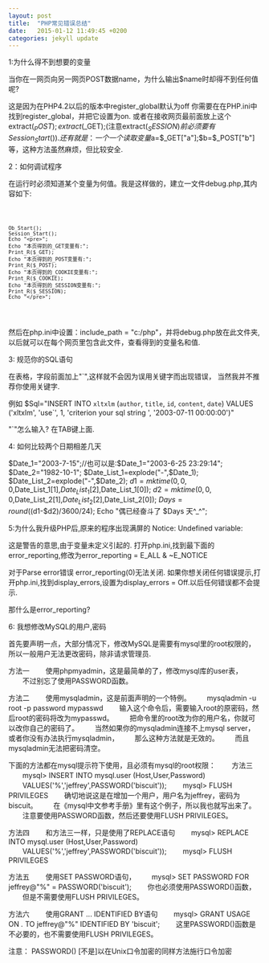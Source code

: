 ```yaml
---
layout: post
title:  "PHP常见错误总结"
date:   2015-01-12 11:49:45 +0200
categories: jekyll update
---
```


1:为什么得不到想要的变量

当你在一网页向另一网页POST数据name，为什么输出$name时却得不到任何值呢?

这是因为在PHP4.2以后的版本中register_global默认为off
你需要在在PHP.ini中找到register_global，并把它设置为on.
或者在接收网页最前面放上这个extract($_POST);extract($_GET);(注意extract($_SESSION)前必须要有Session_Start()).
还有就是：一个一个读取变量$a=$_GET["a"];$b=$_POST["b"]等，这种方法虽然麻烦，但比较安全.

2：如何调试程序

在运行时必须知道某个变量为何值。我是这样做的，建立一文件debug.php,其内容如下:


<code lang="php" line=1>

    Ob_Start();
    Session_Start();
    Echo "<pre>";
    Echo "本页得到的_GET变量有:";
    Print_R($_GET);
    Echo "本页得到的_POST变量有:";
    Print_R($_POST);
    Echo "本页得到的_COOKIE变量有:";
    Print_R($_COOKIE);
    Echo "本页得到的_SESSION变量有:";
    Print_R($_SESSION);
    Echo "</pre>";


   </code>

然后在php.ini中设置：include_path = "c:/php"，并将debug.php放在此文件夹,
以后就可以在每个网页里包含此文件，查看得到的变量名和值.

3:  规范你的SQL语句


在表格，字段前面加上"`",这样就不会因为误用关键字而出现错误，
当然我并不推荐你使用关键字.

例如
$Sql="INSERT INTO `xltxlm` (`author`, `title`, `id`, `content`, `date`) VALUES ('xltxlm', 'use`', 1, 'criterion your sql string ', '2003-07-11 00:00:00')"

"`"怎么输入? 在TAB键上面.

4:  如何比较两个日期相差几天

$Date_1="2003-7-15";//也可以是:$Date_1="2003-6-25 23:29:14";
$Date_2="1982-10-1";
$Date_List_1=explode("-",$Date_1);
$Date_List_2=explode("-",$Date_2);
$d1=mktime(0,0,0,$Date_List_1[1],$Date_List_1[2],$Date_List_1[0]);
$d2=mktime(0,0,0,$Date_List_2[1],$Date_List_2[2],$Date_List_2[0]);
$Days=round(($d1-$d2)/3600/24);
Echo    "偶已经奋斗了 $Days 天^_^";

5:为什么我升级PHP后,原来的程序出现满屏的 Notice: Undefined variable:


这是警告的意思,由于变量未定义引起的.
打开php.ini,找到最下面的error_reporting,修改为error_reporting = E_ALL & ~E_NOTICE

对于Parse error错误
error_reporting(0)无法关闭.
如果你想关闭任何错误提示,打开php.ini,找到display_errors,设置为display_errors = Off.以后任何错误都不会提示.

那什么是error_reporting?

6: 我想修改MySQL的用户,密码

首先要声明一点，大部分情况下，修改MySQL是需要有mysql里的root权限的，
所以一般用户无法更改密码，除非请求管理员.

方法一
　　使用phpmyadmin，这是最简单的了，修改mysql库的user表，
　　不过别忘了使用PASSWORD函数。

方法二
　　使用mysqladmin，这是前面声明的一个特例。
　　mysqladmin -u root -p password mypasswd
　　输入这个命令后，需要输入root的原密码，然后root的密码将改为mypasswd。
　　把命令里的root改为你的用户名，你就可以改你自己的密码了。
　　当然如果你的mysqladmin连接不上mysql server，或者你没有办法执行mysqladmin，
　　那么这种方法就是无效的。
　　而且mysqladmin无法把密码清空。

下面的方法都在mysql提示符下使用，且必须有mysql的root权限：
　　方法三
　　mysql> INSERT INTO mysql.user (Host,User,Password)
　　VALUES('%','jeffrey',PASSWORD('biscuit'));
　　mysql> FLUSH PRIVILEGES
　　确切地说这是在增加一个用户，用户名为jeffrey，密码为biscuit。
　　在《mysql中文参考手册》里有这个例子，所以我也就写出来了。
　　注意要使用PASSWORD函数，然后还要使用FLUSH PRIVILEGES。

方法四
　　和方法三一样，只是使用了REPLACE语句
　　mysql> REPLACE INTO mysql.user (Host,User,Password)
　　VALUES('%','jeffrey',PASSWORD('biscuit'));
　　mysql> FLUSH PRIVILEGES

方法五
　　使用SET PASSWORD语句，
　　mysql> SET PASSWORD FOR jeffrey@"%" = PASSWORD('biscuit');
　　你也必须使用PASSWORD()函数，
　　但是不需要使用FLUSH PRIVILEGES。

方法六
　　使用GRANT ... IDENTIFIED BY语句
　　mysql> GRANT USAGE ON *.* TO jeffrey@"%" IDENTIFIED BY 'biscuit';
　　这里PASSWORD()函数是不必要的，也不需要使用FLUSH PRIVILEGES。

注意： PASSWORD() [不是]以在Unix口令加密的同样方法施行口令加密



[jekyll-docs]: http://jekyllrb.com/docs/home
[jekyll-gh]:   https://github.com/jekyll/jekyll
[jekyll-talk]: https://talk.jekyllrb.com/
